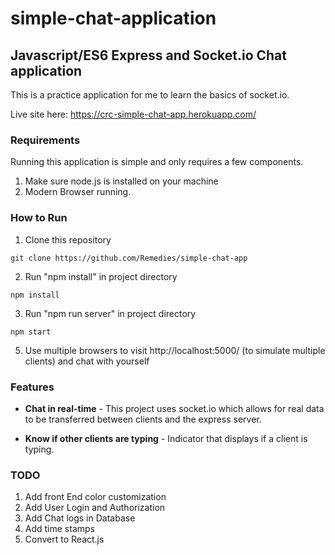 # simple-chat-application

## Javascript/ES6 Express and Socket.io Chat application

This is a practice application for me to learn the basics of socket.io.

Live site here: https://crc-simple-chat-app.herokuapp.com/

### Requirements

Running this application is simple and only requires a few components.

1. Make sure node.js is installed on your machine
2. Modern Browser running.

### How to Run

1. Clone this repository

```git
git clone https://github.com/Remedies/simple-chat-app
```

2. Run "npm install" in project directory

```git
npm install
```

3. Run "npm run server" in project directory

```git
npm start
```

5. Use multiple browsers to visit http://localhost:5000/ (to simulate multiple clients) and chat with yourself

### Features

-   **Chat in real-time** - This project uses socket.io which allows for real data to be transferred between clients and the express server.

-   **Know if other clients are typing** - Indicator that displays if a client is typing.

### TODO

1. Add front End color customization
2. Add User Login and Authorization
3. Add Chat logs in Database
4. Add time stamps
5. Convert to React.js

